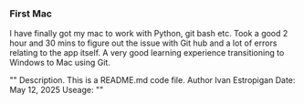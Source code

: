 ### First Mac 
I have finally got my mac to work with Python, git bash etc. Took a good 2 hour and 30 mins 
to figure out the issue with Git hub and a lot of errors relating to the app itself. A very good learning experience transitioning to Windows to Mac using Git.


""
Description. This is a README.md code file. 
Author Ivan Estropigan 
Date: May 12, 2025 
Useage:
""